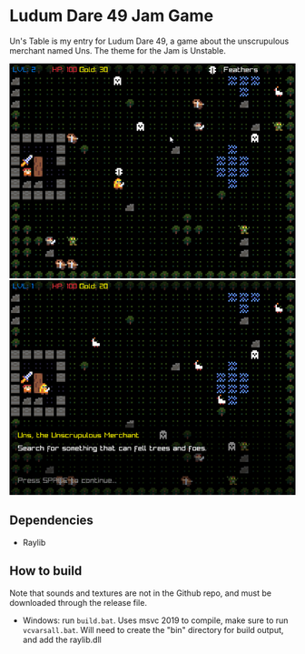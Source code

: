 # Ludum Dare 49 Jam Game

Un's Table is my entry for Ludum Dare 49, a game about the unscrupulous merchant named Uns. The theme for the Jam is Unstable.

![LD49 0](https://github.com/rytc/ld49/blob/main/screenshots/ld49_0.png)
![LD49 1](https://github.com/rytc/ld49/blob/main/screenshots/ld49_1.png)


## Dependencies
* Raylib

## How to build
Note that sounds and textures are not in the Github repo, and must be downloaded through the release file. 
* Windows: run `build.bat`. Uses msvc 2019 to compile, make sure to run `vcvarsall.bat`. Will need to create the "bin" directory for build output, and add the raylib.dll


